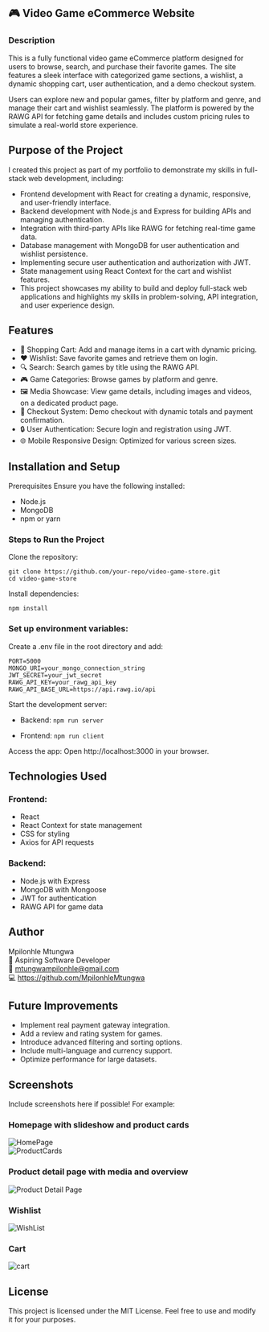 ## 🎮 Video Game eCommerce Website

### Description

This is a fully functional video game eCommerce platform designed for users to browse, search, and purchase their favorite games. The site features a sleek interface with categorized game sections, a wishlist, a dynamic shopping cart, user authentication, and a demo checkout system.

Users can explore new and popular games, filter by platform and genre, and manage their cart and wishlist seamlessly. The platform is powered by the RAWG API for fetching game details and includes custom pricing rules to simulate a real-world store experience.

## Purpose of the Project

I created this project as part of my portfolio to demonstrate my skills in full-stack web development, including:

- Frontend development with React for creating a dynamic, responsive, and user-friendly interface.
- Backend development with Node.js and Express for building APIs and managing authentication.
- Integration with third-party APIs like RAWG for fetching real-time game data.
- Database management with MongoDB for user authentication and wishlist persistence.
- Implementing secure user authentication and authorization with JWT.
- State management using React Context for the cart and wishlist features.
- This project showcases my ability to build and deploy full-stack web applications and highlights my skills in problem-solving, API integration, and user experience design.

## Features

- 🛒 Shopping Cart: Add and manage items in a cart with dynamic pricing.
- ❤️ Wishlist: Save favorite games and retrieve them on login.
- 🔍 Search: Search games by title using the RAWG API.
- 🎮 Game Categories: Browse games by platform and genre.
- 🖼️ Media Showcase: View game details, including images and videos, on a dedicated product page.
- 🧾 Checkout System: Demo checkout with dynamic totals and payment confirmation.
- 🔒 User Authentication: Secure login and registration using JWT.
- 🌐 Mobile Responsive Design: Optimized for various screen sizes.

## Installation and Setup

Prerequisites
Ensure you have the following installed:

- Node.js
- MongoDB
- npm or yarn

### Steps to Run the Project

Clone the repository:

```
git clone https://github.com/your-repo/video-game-store.git
cd video-game-store
```

Install dependencies:

`npm install`

### Set up environment variables:

Create a .env file in the root directory and add:

```
PORT=5000
MONGO_URI=your_mongo_connection_string
JWT_SECRET=your_jwt_secret
RAWG_API_KEY=your_rawg_api_key
RAWG_API_BASE_URL=https://api.rawg.io/api
```

Start the development server:

- Backend:
  `npm run server`

* Frontend:
  `npm run client`

Access the app: Open http://localhost:3000 in your browser.

## Technologies Used

### Frontend:

- React
- React Context for state management
- CSS for styling
- Axios for API requests

### Backend:

- Node.js with Express
- MongoDB with Mongoose
- JWT for authentication
- RAWG API for game data

## Author

Mpilonhle Mtungwa<br>
💼 Aspiring Software Developer<br>
📧 mtungwampilonhle@gmail.com<br>
💻 https://github.com/MpilonhleMtungwa

## Future Improvements

- Implement real payment gateway integration.
- Add a review and rating system for games.
- Introduce advanced filtering and sorting options.
- Include multi-language and currency support.
- Optimize performance for large datasets.

## Screenshots

Include screenshots here if possible! For example:

### Homepage with slideshow and product cards

![HomePage](./src/assets/home%20page.PNG)
<br>
![ProductCards](./src/assets/Game%20Cards.PNG)

### Product detail page with media and overview

![Product Detail Page](./src/assets/Product%20Detail%20page.PNG)

### Wishlist

![WishList](./src/assets/wishlist%20page.PNG)

### Cart

![cart](./src/assets/Cart%20game%20Page.PNG)

## License

This project is licensed under the MIT License. Feel free to use and modify it for your purposes.
